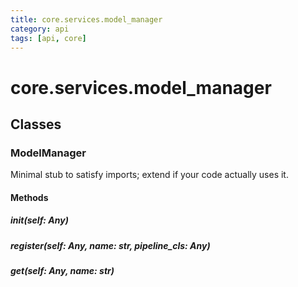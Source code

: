 ```yaml
---
title: core.services.model_manager
category: api
tags: [api, core]
---
```


# core.services.model_manager



## Classes

### ModelManager

Minimal stub to satisfy imports; extend if your code actually uses it.

#### Methods

##### __init__(self: Any)



##### register(self: Any, name: str, pipeline_cls: Any)



##### get(self: Any, name: str)



